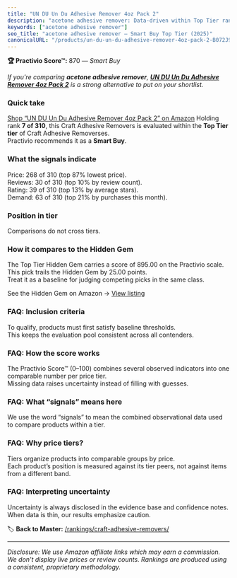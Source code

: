 ```yaml
---
title: "UN DU Un Du Adhesive Remover 4oz Pack 2"
description: "acetone adhesive remover: Data-driven within Top Tier ranking using the Practivio Score™. Positioned by quality, value, demand, findability, momentum."
keywords: ["acetone adhesive remover"]
seo_title: "acetone adhesive remover — Smart Buy Top Tier (2025)"
canonicalURL: "/products/un-du-un-du-adhesive-remover-4oz-pack-2-B072J9BPMC/"
---
```


**🏆 Practivio Score™:** 870 — _Smart Buy_


*If you're comparing **acetone adhesive remover**, **[UN DU Un Du Adhesive Remover 4oz Pack 2](https://www.amazon.com/dp/B072J9BPMC?tag=practivio-20)** is a strong alternative to put on your shortlist.*
### Quick take
[Shop “UN DU Un Du Adhesive Remover 4oz Pack 2” on Amazon](https://www.amazon.com/dp/B072J9BPMC?tag=practivio-20)
Holding rank **7 of 310**, this Craft Adhesive Removers is evaluated within the **Top Tier tier** of Craft Adhesive Removerses.  
Practivio recommends it as a **Smart Buy**.

### What the signals indicate
Price: 268 of 310 (top 87% lowest price).  
Reviews: 30 of 310 (top 10% by review count).  
Rating: 39 of 310 (top 13% by average stars).  
Demand: 63 of 310 (top 21% by purchases this month).

### Position in tier
Comparisons do not cross tiers.

### How it compares to the Hidden Gem
The Top Tier Hidden Gem carries a score of 895.00 on the Practivio scale.  
This pick trails the Hidden Gem by 25.00 points.  
Treat it as a baseline for judging competing picks in the same class.  

See the Hidden Gem on Amazon → [View listing](https://www.amazon.com/dp/B00FJF0O2K?tag=practivio-20)

### FAQ: Inclusion criteria
To qualify, products must first satisfy baseline thresholds.  
This keeps the evaluation pool consistent across all contenders.

### FAQ: How the score works
The Practivio Score™ (0–100) combines several observed indicators into one comparable number per price tier.  
Missing data raises uncertainty instead of filling with guesses.

### FAQ: What “signals” means here
We use the word “signals” to mean the combined observational data used to compare products within a tier.

### FAQ: Why price tiers?
Tiers organize products into comparable groups by price.  
Each product’s position is measured against its tier peers, not against items from a different band.

### FAQ: Interpreting uncertainty
Uncertainty is always disclosed in the evidence base and confidence notes.  
When data is thin, our results emphasize caution.


🏷️ **Back to Master:** [/rankings/craft-adhesive-removers/](/rankings/craft-adhesive-removers/)

---
_Disclosure: We use Amazon affiliate links which may earn a commission. We don’t display live prices or review counts. Rankings are produced using a consistent, proprietary methodology._
